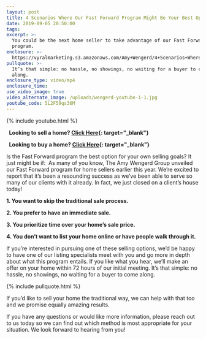 ```yaml
---
layout: post
title: 4 Scenarios Where Our Fast Forward Program Might Be Your Best Option
date: 2019-09-05 20:50:00
tags:
excerpt: >-
  You could be the next home seller to take advantage of our Fast Forward
  program.
enclosure: >-
  https://vyralmarketing.s3.amazonaws.com/Amy+Wengerd/4+Scenarios+Where+Our+Fast+Forward+Program+Might+Be+Your+Best+Option.mp4
pullquote: >-
  It’s that simple: no hassle, no showings, no waiting for a buyer to come
  along.
enclosure_type: video/mp4
enclosure_time:
use_video_image: true
video_alternate_image: /uploads/wengerd-youtube-1-1.jpg
youtube_code: 5L2F59qs36M
---
```

{% include youtube.html %}

**&nbsp; Looking to sell a home? [Click Here](https://www.epropertywatch.com/homeownerPage/x4w8Ojzn){: target="_blank"}**

**&nbsp; Looking to buy a home? [Click Here](https://amysguarantee.com/properties/sale){: target="_blank"}**

Is the Fast Forward program the best option for your own selling goals? It just might be if: &nbsp;As many of you know, The Amy Wengerd Group unveiled our Fast Forward program for home sellers earlier this year. We’re excited to report that it’s been a resounding success as we’ve been able to serve so many of our clients with it already. In fact, we just closed on a client’s house today!&nbsp;

**1\. You want to skip the traditional sale process.&nbsp;**

**2\. You prefer to have an immediate sale.&nbsp;**

**3\. You prioritize time over your home’s sale price.&nbsp;**

**4\. You don’t want to list your home online or have people walk through it.&nbsp;**

If you’re interested in pursuing one of these selling options, we’d be happy to have one of our listing specialists meet with you and go more in depth about what this program entails. If you like what you hear, we’ll make an offer on your home within 72 hours of our initial meeting. It’s that simple: no hassle, no showings, no waiting for a buyer to come along.&nbsp;

{% include pullquote.html %}

If you’d like to sell your home the traditional way, we can help with that too and we promise equally amazing results.&nbsp;

If you have any questions or would like more information, please reach out to us today so we can find out which method is most appropriate for your situation. We look forward to hearing from you!&nbsp;<br>